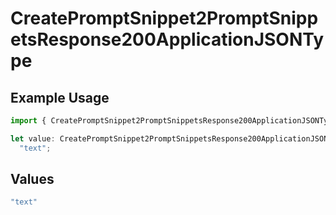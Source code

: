 # CreatePromptSnippet2PromptSnippetsResponse200ApplicationJSONType

## Example Usage

```typescript
import { CreatePromptSnippet2PromptSnippetsResponse200ApplicationJSONType } from "@orq-ai/node/models/operations";

let value: CreatePromptSnippet2PromptSnippetsResponse200ApplicationJSONType =
  "text";
```

## Values

```typescript
"text"
```
